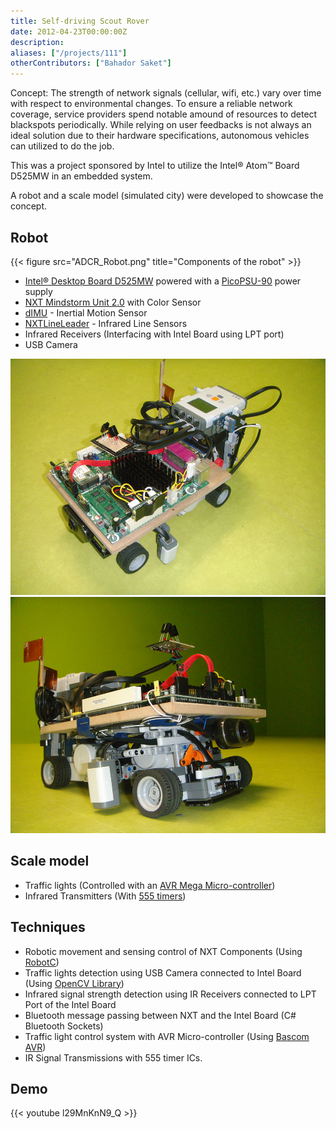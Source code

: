 ```yaml
---
title: Self-driving Scout Rover
date: 2012-04-23T00:00:00Z
description: 
aliases: ["/projects/111"]
otherContributors: ["Bahador Saket"]
---
```


Concept: The strength of network signals (cellular, wifi, etc.) vary over time with respect to environmental changes. To ensure a reliable network coverage, service providers spend notable amound of resources to detect blackspots periodically. While relying on user feedbacks is not always an ideal solution due to their hardware specifications, autonomous vehicles can utilized to do the job.

This was a project sponsored by Intel to utilize the Intel® Atom™ Board D525MW in an embedded system.

A robot and a scale model (simulated city) were developed to showcase the concept.

## Robot
{{< figure src="ADCR_Robot.png" title="Components of the robot" >}}

-   [Intel® Desktop Board D525MW](http://www.intel.my/content/www/us/en/motherboards/desktop-motherboards/desktop-board-d525mw.html)  powered with a  [PicoPSU-90](http://www.mini-box.com/picoPSU-90)  power supply
-   [NXT Mindstorm Unit 2.0](http://en.wikipedia.org/wiki/Lego_Mindstorms_NXT)  with Color Sensor
-   [dIMU](http://www.dexterindustries.com/dIMU.html)  - Inertial Motion Sensor
-   [NXTLineLeader](http://www.mindsensors.com/index.php?module=pagemaster&PAGE_user_op=view_page&PAGE_id=111)  - Infrared Line Sensors
-   Infrared Receivers (Interfacing with Intel Board using LPT port)
-   USB Camera

![](selfdriving_robot_1_tn.jpg)
![](selfdriving_robot_2_tn.jpg)


## Scale model

-   Traffic lights (Controlled with an  [AVR Mega Micro-controller](http://www.atmel.com/products/microcontrollers/avr/megaavr.aspx))
-   Infrared Transmitters (With  [555 timers](http://en.wikipedia.org/wiki/555_timer_IC))

## Techniques

-   Robotic movement and sensing control of NXT Components (Using  [RobotC](http://www.robotc.net/))
-   Traffic lights detection using USB Camera connected to Intel Board (Using  [OpenCV Library](http://opencv.willowgarage.com/wiki/))
-   Infrared signal strength detection using IR Receivers connected to LPT Port of the Intel Board
-   Bluetooth message passing between NXT and the Intel Board (C# Bluetooth Sockets)
-   Traffic light control system with AVR Micro-controller (Using  [Bascom AVR](http://www.mcselec.com/index.php?option=com_content&task=view&id=14&Itemid=41))
-   IR Signal Transmissions with 555 timer ICs.

## Demo
{{< youtube l29MnKnN9_Q >}}

<!-- ## Report
[Autonomous_Data_Collector_Robot.pdf](Autonomous_Data_Collector_Robot.pdf) -->